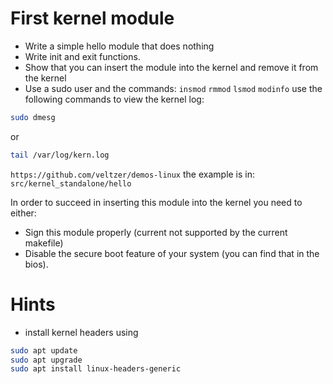 # First kernel module

* Write a simple hello module that does nothing
* Write init and exit functions.
* Show that you can insert the module into the kernel and remove it from the kernel
* Use a sudo user and the commands:
    `insmod`
    `rmmod`
    `lsmod`
    `modinfo`
use the following commands to view the kernel log:

```bash
sudo dmesg
```

or

```bash
tail /var/log/kern.log
```

`https://github.com/veltzer/demos-linux`
the example is in: `src/kernel_standalone/hello`

In order to succeed in inserting this module into the kernel you need to either:
* Sign this module properly (current not supported by the current makefile)
* Disable the secure boot feature of your system (you can find that in the bios).

# Hints
* install kernel headers using

```bash
sudo apt update
sudo apt upgrade
sudo apt install linux-headers-generic
```

